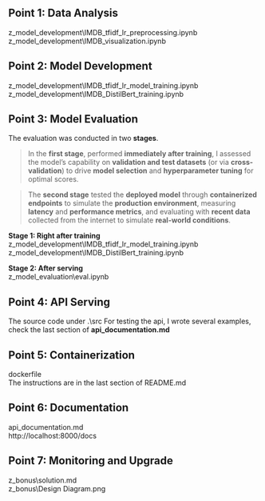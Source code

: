 ## Point 1: Data Analysis

z_model_development\IMDB_tfidf_lr_preprocessing.ipynb  
z_model_development\IMDB_visualization.ipynb  

## Point 2: Model Development  

z_model_development\IMDB_tfidf_lr_model_training.ipynb  
z_model_development\IMDB_DistilBert_training.ipynb  

## Point 3: Model Evaluation  
The evaluation was conducted in two **stages**.  

> In the **first stage**, performed **immediately after training**, I assessed the model’s capability on **validation and test datasets** (or via **cross-validation**) to drive **model selection** and **hyperparameter tuning** for optimal scores.  

> The **second stage** tested the **deployed model** through **containerized endpoints** to simulate the **production environment**, measuring **latency** and **performance metrics**, and evaluating with **recent data** collected from the internet to simulate **real-world conditions**.


**Stage 1: Right after training**  
z_model_development\IMDB_tfidf_lr_model_training.ipynb  
z_model_development\IMDB_DistilBert_training.ipynb  

**Stage 2: After serving**  
z_model_evaluation\eval.ipynb

## Point 4: API Serving

The source code under .\src
For testing the api, I wrote several examples, check the last section of **api_documentation.md**  

## Point 5: Containerization

dockerfile  
The instructions are in the last section of README.md  

## Point 6: Documentation

api_documentation.md  
http://localhost:8000/docs  

## Point 7: Monitoring and Upgrade

z_bonus\solution.md  
z_bonus\Design Diagram.png  

